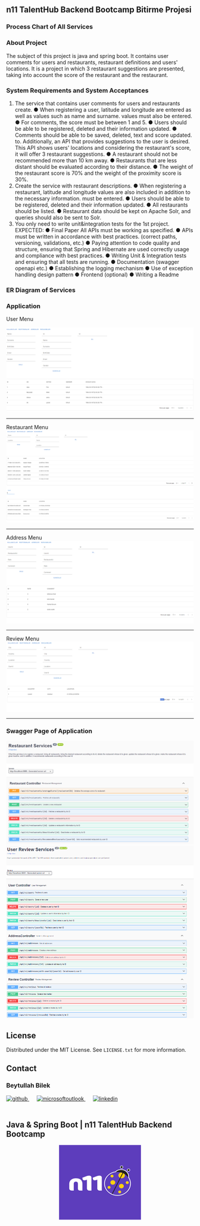 <!-- ABOUT THE PROJECT -->

## n11 TalentHub Backend Bootcamp Bitirme Projesi

### Process Chart of All Services


### About Project

The subject of this project is java and spring boot. It contains user comments for users and restaurants, restaurant definitions and users' locations.
It is a project in which 3 restaurant suggestions are presented, taking into account the score of the restaurant and the restaurant.

### System Requirements and System Acceptances

1. The service that contains user comments for users and restaurants
   create.
   ● When registering a user, latitude and longitude are entered as well as values such as name and surname.
   values must also be entered.
   ● For comments, the score must be between 1 and 5.
   ● Users should be able to be registered, deleted and their information updated.
   ● Comments should be able to be saved, deleted, text and score updated.
   to. Additionally, an API that provides suggestions to the user is desired. This API shows users' locations
   and considering the restaurant's score, it will offer 3 restaurant suggestions.
   ● A restaurant should not be recommended more than 10 km away.
   ● Restaurants that are less distant should be evaluated according to their distance.
   ● The weight of the restaurant score is 70% and the weight of the proximity score is 30%.
2. Create the service with restaurant descriptions.
   ● When registering a restaurant, latitude and longitude values are also included in addition to the necessary information.
   must be entered.
   ● Users should be able to be registered, deleted and their information updated.
   ● All restaurants should be listed.
   ● Restaurant data should be kept on Apache Solr, and queries should also be sent to Solr.
3. You only need to write unit&integration tests for the 1st project.
   EXPECTED:
   ● Final Paper  All APIs must be working as specified.
   ● APIs must be written in accordance with best practices. (correct paths,
   versioning, validations, etc.)
   ● Paying attention to code quality and structure, ensuring that Spring and Hibernate are used correctly
   usage and compliance with best practices.
   ● Writing Unit & Integration tests and ensuring that all tests are running.
   ● Documentation (swagger openapi etc.)
   ● Establishing the logging mechanism
   ● Use of exception handling design pattern
   ● Frontend (optional)
   ● Writing a Readme

### ER Diagram of Services


###  Application

User Menu

<img src="images/page1.png" alt="uml-diagram"  />
<hr>
Restaurant Menu
<img src="images/page2.png" alt="uml-diagram"  />
<hr>
Address Menu
<img src="images/page3.png" alt="uml-diagram"  />
<hr>
Review Menu
<img src="images/page4.png" alt="uml-diagram"  />
<hr>


### Swagger Page of Application

<img src="images/restaurantServices.png" alt="uml-diagram"  />
<img src="images/userReview.png" alt="uml-diagram"  />

<!-- LICENSE -->
## License

Distributed under the MIT License. See `LICENSE.txt` for more information.

<!-- CONTACT -->

## Contact

### Beytullah Bilek

<a href="https://https://github.com/beytomer" target="_blank">
<img  src=https://img.shields.io/badge/github-%2324292e.svg?&style=for-the-badge&logo=github&logoColor=white alt=github style="margin-bottom: 20px;" />
</a>
<a href = "mailto:b.bilek_ktu@outlook.com?subject = Feedback&body = Message">
<img src=https://img.shields.io/badge/send-email-email?&style=for-the-badge&logo=microsoftoutlook&color=CD5C5C alt=microsoftoutlook style="margin-bottom: 20px; margin-left:20px" />
</a>
<a href="https://www.linkedin.com/in/beytullah-bilek/" target="_blank">
<img src=https://img.shields.io/badge/linkedin-%231E77B5.svg?&style=for-the-badge&logo=linkedin&logoColor=white alt=linkedin style="margin-bottom: 20px; margin-left:20px" />
</a>  

<br />

## Java & Spring Boot | n11 TalentHub Backend Bootcamp

<div align="center">
  <a href="https://www.n11.com/">
    <img src="images/N11_logo.png" alt="Logo" width="220" height="200">
  </a>

</div>

